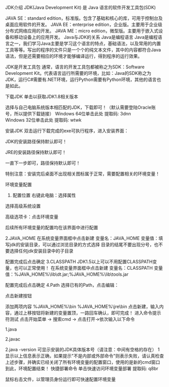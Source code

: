 JDK介绍
JDK(Java Development Kit) 是 Java 语言的软件开发工具包(SDK)

JAVA SE：standard edition，标准版。包含了基础和核心的库，可用于控制台及桌面应用软件的开发。
JAVA EE：enterprise edition，企业版。主要用于企业级分布式网络应用的开发。
JAVA ME：micro edition，微型版。主要用于嵌入式设备和移动设备上的应用开发。
Java与JDK的关系
Java是编程语言
Java是编程语言之一，我们学习Java主要是学习这个语言的特点，基础语法，以及常用的内置工具等等。写出的程序的文件只是一个个的纯文本文件，其中的内容都符合Java语法，但是还需要相应的环境才能够编译运行，得到程序的运行效果。

JDK是开发工具包
通常，语言的开发工具包都被称之为SDK：Software Development Kit。代表语言运行所需要的环境，比如：Java的SDK称之为JDK，运行C#需要有.NET环境，运行Python需要有Python环境，其他的语言也是如此。

下载JDK
单击以获取JDK1.8相关版本

选择与自己电脑系统版本相匹配的JDK，下载即可！（默认需要登陆Oracle账号，所以提供下载链接）
Windows 64位单击此处 提取码: 3dnn     Windows 32位单击此处 提取码: wtwk

安装JDK
双击运行下载完成的exe可执行程序，进入安装界面：

JDK的安装路径保持默认即可！

JRE的安装路径保持默认即可！

一直下一步即可，路径保持默认即可！

特别注意：安装完后桌面不出现相关图标属于正常，需要配置相关的环境变量！

环境变量配置

1. 配置位置
   右键此电脑：选择属性

选择高级系统设置

高级选项卡：点击环境变量

后续所有环境变量的配置均在该界面中进行配置

2.JAVA_HOME
在系统变量界面框中点击新建
变量名：JAVA_HOME
变量值：填写jdk的安装目录，可以通过浏览目录的方式选择
目录的结尾不要出现分号，也不要选择任何jdk安装目录中的子目录

配置完成后点击确定
3.CLASSPATH
JDK1.5以上可以不用配置CLASSPATH变量，也可以正常使用！
在系统变量界面框中点击新建
变量名：CLASSPATH
变量值：%JAVA_HOME%\lib\dt.jar;%JAVA_HOME%\lib\tools.jar

配置完成后点击确定
4.Path
选择已有的Path，点击编辑：

点击新建按钮

添加两项内容
%JAVA_HOME%\bin
%JAVA_HOME%\jre\bin
点击新建，输入内容，通过上移按钮将新建的变量置顶，一路回车确认，即可完成！
进入命令提示符测试
点击开始菜单 -> 搜索cmd -> 点击打开->依次输入以下命令

1.java

2.javac

2.java -version
可显示安装的JDK具体版本号（请注意：中间有空格的存在）
1
显示以上信息表示正确，如果提示"不是内部或外部命令"则表示失败，请认真检查上述步骤，并确实已经关闭了所有环境变量的配置窗口，使用的是新的cmd窗口
到此，环境配置结束！
快捷部署命令
单击快速访问环境变量部署 提取码: q8br

鼠标右击文件，以管理员身份运行即可快速配置环境变量
